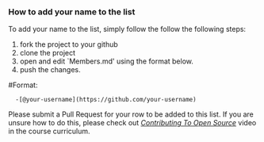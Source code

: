 ### How to add your name to the list

To add your name to the list, simply follow the follow the following steps:
<ol>
	<li> fork the project to your github </li>
	<li> clone the project </li>
	<li> open and edit `Members.md' using the format below. </li>
	<li> push the changes. </li>
</ol>

#Format:

```moonscript
  -[@your-username](https://github.com/your-username)
```

Please submit a Pull Request for your row to be added to this list. If you are unsure how to do this, please check out [*Contributing To Open Source*](https://www.udemy.com/the-complete-web-developer-zero-to-mastery/learn/v4/t/lecture/10744138?start=30) video in the course curriculum.
